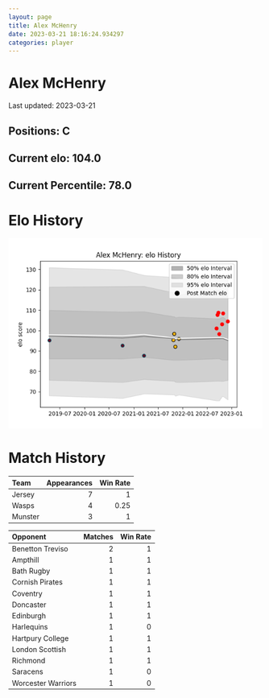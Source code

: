 ```yaml
---  
layout: page  
title: Alex McHenry  
date: 2023-03-21 18:16:24.934297  
categories: player  
---
```

# Alex McHenry


Last updated: 2023-03-21
## Positions: C

## Current elo: 104.0

## Current Percentile: 78.0

# Elo History


![elo history](history_AlexMcHenry.png)
# Match History


| Team    |   Appearances |   Win Rate |
|:--------|--------------:|-----------:|
| Jersey  |             7 |       1    |
| Wasps   |             4 |       0.25 |
| Munster |             3 |       1    |

| Opponent           |   Matches |   Win Rate |
|:-------------------|----------:|-----------:|
| Benetton Treviso   |         2 |          1 |
| Ampthill           |         1 |          1 |
| Bath Rugby         |         1 |          1 |
| Cornish Pirates    |         1 |          1 |
| Coventry           |         1 |          1 |
| Doncaster          |         1 |          1 |
| Edinburgh          |         1 |          1 |
| Harlequins         |         1 |          0 |
| Hartpury College   |         1 |          1 |
| London Scottish    |         1 |          1 |
| Richmond           |         1 |          1 |
| Saracens           |         1 |          0 |
| Worcester Warriors |         1 |          0 |